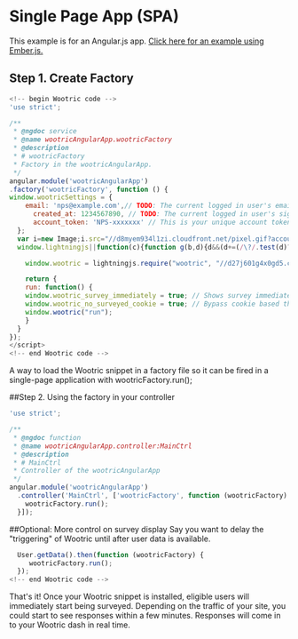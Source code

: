 # Single Page App (SPA)
This example is for an Angular.js app. [Click here for an example using Ember.js.](https://github.com/Wootric/spa-examples/tree/master/emberjs)
## Step 1. ­Create Factory
```javascript
<!-- begin Wootric code -->
'use strict';

/**
 * @ngdoc service
 * @name wootricAngularApp.wootricFactory
 * @description
 * # wootricFactory
 * Factory in the wootricAngularApp.
 */
angular.module('wootricAngularApp')
.factory('wootricFactory', function () {
window.wootricSettings = {
    email: 'nps@example.com',// TODO: The current logged in user's email address.
      created_at: 1234567890, // TODO: The current logged in user's sign-up date as a 10 digit Unix timestamp.
      account_token: 'NPS-xxxxxxx' // This is your unique account token.
  };
  var i=new Image;i.src="//d8myem934l1zi.cloudfront.net/pixel.gif?account_token="+window.wootricSettings.account_token+"&email="+encodeURIComponent(window.wootricSettings.email)+"&created_at="+window.wootricSettings.created_at+"&url="+encodeURIComponent(window.location)+"&random="+Math.random()
  window.lightningjs||function(c){function g(b,d){d&&(d+=(/\?/.test(d)?"&":"?")+"lv=1");c[b]||function(){var i=window,h=document,j=b,g=h.location.protocol,l="load",k=0;(function(){function b(){a.P(l);a.w=1;c[j]("_load")}c[j]=function(){function m(){m.id=e;return c[j].apply(m,arguments)}var b,e=++k;b=this&&this!=i?this.id||0:0;(a.s=a.s||[]).push([e,b,arguments]);m.then=function(b,c,h){var d=a.fh[e]=a.fh[e]||[],j=a.eh[e]=a.eh[e]||[],f=a.ph[e]=a.ph[e]||[];b&&d.push(b);c&&j.push(c);h&&f.push(h);return m};return m};var a=c[j]._={};a.fh={};a.eh={};a.ph={};a.l=d?d.replace(/^\/\//,(g=="https:"?g:"http:")+"//"):d;a.p={0:+new Date};a.P=function(b){a.p[b]=new Date-a.p[0]};a.w&&b();i.addEventListener?i.addEventListener(l,b,!1):i.attachEvent("on"+l,b);var q=function(){function b(){return["<head></head><",c,' onload="var d=',n,";d.getElementsByTagName('head')[0].",d,"(d.",g,"('script')).",i,"='",a.l,"'\"></",c,">"].join("")}var c="body",e=h[c];if(!e)return setTimeout(q,100);a.P(1);var d="appendChild",g="createElement",i="src",k=h[g]("div"),l=k[d](h[g]("div")),f=h[g]("iframe"),n="document",p;k.style.display="none";e.insertBefore(k,e.firstChild).id=o+"-"+j;f.frameBorder="0";f.id=o+"-frame-"+j;/MSIE[ ]+6/.test(navigator.userAgent)&&(f[i]="javascript:false");f.allowTransparency="true";l[d](f);try{f.contentWindow[n].open()}catch(s){a.domain=h.domain,p="javascript:var d="+n+".open();d.domain='"+h.domain+"';",f[i]=p+"void(0);"}try{var r=f.contentWindow[n];r.write(b());r.close()}catch(t){f[i]=p+'d.write("'+b().replace(/"/g,String.fromCharCode(92)+'"')+'");d.close();'}a.P(2)};a.l&&q()})()}();c[b].lv="1";return c[b]}var o="lightningjs",k=window[o]=g(o);k.require=g;k.modules=c}({});

    window.wootric = lightningjs.require("wootric", "//d27j601g4x0gd5.cloudfront.net/beacon.js");

    return {
    run: function() {
    window.wootric_survey_immediately = true; // Shows survey immediately for testing purposes.  TODO: Comment out for production.
    window.wootric_no_surveyed_cookie = true; // Bypass cookie based throttle for testing purposes.  TODO: Comment out for production.
    window.wootric("run");
    }
  }
});
</script>
<!-- end Wootric code -->
```
A way to load the Wootric snippet in a factory file so it can be fired in a single-page application with wootricFactory.run();  

##Step 2. Using the factory in your controller

```javascript
'use strict';

/**
 * @ngdoc function
 * @name wootricAngularApp.controller:MainCtrl
 * @description
 * # MainCtrl
 * Controller of the wootricAngularApp
 */
angular.module('wootricAngularApp')
  .controller('MainCtrl', ['wootricFactory', function (wootricFactory) {
    wootricFactory.run();
  }]);

```

##Optional: More control on survey display
Say you want to delay the "triggering" of Wootric until after user data is available.

```javascript
  User.getData().then(function (wootricFactory) {
     wootricFactory.run();
  });
<!--­­ end Wootric code ­­-->
```

That's it! Once your Wootric snippet is installed, eligible users will immediately start being surveyed.
Depending on the traffic of your site, you could start to see responses within a few minutes.
Responses will come in to your Wootric dash in real time.
